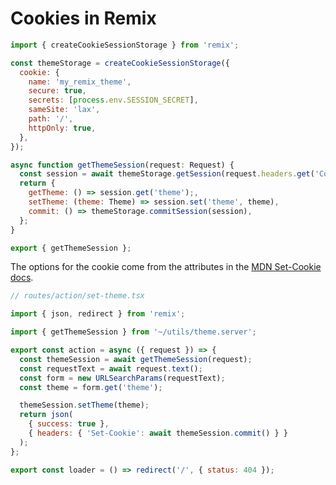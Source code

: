 # Cookies in Remix

```jsx
import { createCookieSessionStorage } from 'remix';

const themeStorage = createCookieSessionStorage({
  cookie: {
    name: 'my_remix_theme',
    secure: true,
    secrets: [process.env.SESSION_SECRET],
    sameSite: 'lax',
    path: '/',
    httpOnly: true,
  },
});

async function getThemeSession(request: Request) {
  const session = await themeStorage.getSession(request.headers.get('Cookie'));
  return {
    getTheme: () => session.get('theme');,
    setTheme: (theme: Theme) => session.set('theme', theme),
    commit: () => themeStorage.commitSession(session),
  };
}

export { getThemeSession };
```

The options for the cookie come from the attributes in the [MDN Set-Cookie docs](https://developer.mozilla.org/en-US/docs/Web/HTTP/Headers/Set-Cookie#attributes).

```jsx
// routes/action/set-theme.tsx

import { json, redirect } from 'remix';

import { getThemeSession } from '~/utils/theme.server';

export const action = async ({ request }) => {
  const themeSession = await getThemeSession(request);
  const requestText = await request.text();
  const form = new URLSearchParams(requestText);
  const theme = form.get('theme');

  themeSession.setTheme(theme);
  return json(
    { success: true },
    { headers: { 'Set-Cookie': await themeSession.commit() } }
  );
};

export const loader = () => redirect('/', { status: 404 });
```
